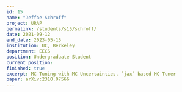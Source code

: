 ```yaml
---
id: 15
name: "Jeffae Schroff"
project: URAP
permalink: /students/s15/schroff/
date: 2021-09-12
end_date: 2023-05-15
institution: UC, Berkeley
department: EECS
position: Undergraduate Student
current_position: 
finished: true
excerpt: MC Tuning with MC Uncertainties, `jax` based MC Tuner
paper: arXiv:2310.07566
---
```

